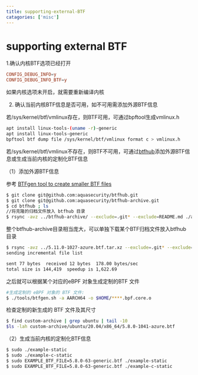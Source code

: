 ```yaml
---
title: supporting-external-BTF
catagories: ['misc']
---
```


# supporting external BTF

1.确认内核BTF选项已经打开

```conf
CONFIG_DEBUG_INFO=y
CONFIG_DEBUG_INFO_BTF=y
```

如果内核选项未开启，就需要重新编译内核

2. 确认当前内核BTF信息是否可用，如不可用需添加外源BTF信息

若/sys/kernel/btf/vmlinux存在，则BTF可用，可通过bpftool生成vmlinux.h

```sh
apt install linux-tools-(uname -r)-generic
apt install linux-tools-generic
bpftool btf dump file /sys/kernel/btf/vmlinux format c > vmlinux.h
```

若/sys/kernel/btf/vmlinux不存在，则BTF不可用，可通过[btfhub](https://github.com/aquasecurity/btfhub)添加外源BTF信息或生成当前内核的定制化BTF信息

（1）添加外源BTF信息

参考 [BTFgen tool to create smaller BTF files](https://github.com/aquasecurity/btfhub/blob/main/docs/generating-tailored-btfs.md)

```sh
$ git clone git@github.com:aquasecurity/btfhub.git
$ git clone git@github.com:aquasecurity/btfhub-archive.git
$ cd btfhub ; ls
//将克隆的归档文件放入 btfhub 目录
$ rsync -avz ../btfhub-archive/ --exclude=.git* --exclude=README.md ./archive/
```

 整个btfhub-archive目录相当庞大，可以单独下载某个BTF归档文件放入btfhub 目录

```sh
$ rsync -avz ../5.11.0-1027-azure.btf.tar.xz --exclude=.git* --exclude=README.md ./archive/
sending incremental file list

sent 77 bytes  received 12 bytes  178.00 bytes/sec
total size is 144,419  speedup is 1,622.69
```

之后就可以根据某个对应的eBPF 对象生成定制的BTF 文件

```sh
#生成定制的 eBPF 对象的 BTF 文件:
$ ./tools/btfgen.sh -a AARCH64 -o $HOME/****.bpf.core.o
```

检查定制的新生成的 BTF 文件及其尺寸

```sh
$ find custom-archive | grep ubuntu | tail -10
$ls -lah custom-archive/ubuntu/20.04/x86_64/5.8.0-1041-azure.btf
```

（2）生成当前内核的定制化BTF信息

```sh
$ sudo ./example-static
$ sudo ./example-c-static
$ sudo EXAMPLE_BTF_FILE=5.8.0-63-generic.btf ./example-static
$ sudo EXAMPLE_BTF_FILE=5.8.0-63-generic.btf ./example-c-static
```
